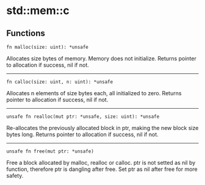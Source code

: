 # std::mem::c
## Functions
```
fn malloc(size: uint): *unsafe
```
Allocates size bytes of memory. Memory does not initialize. Returns pointer to allocation if success, nil if not.

---

```
fn calloc(size: uint, n: uint): *unsafe
```
Allocates n elements of size bytes each, all initialized to zero. Returns pointer to allocation if success, nil if not.

---

```
unsafe fn realloc(mut ptr: *unsafe, size: uint): *unsafe
```
Re-allocates the previously allocated block in ptr, making the new block size bytes long. Returns pointer to allocation if success, nil if not.

---

```
unsafe fn free(mut ptr: *unsafe)
```
Free a block allocated by malloc, realloc or calloc. ptr is not setted as nil by function, therefore ptr is dangling after free. Set ptr as nil after free for more safety. 